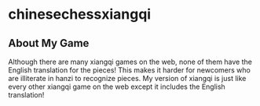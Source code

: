 # chinesechessxiangqi
## About My Game

Although there are many xiangqi games on the web, none of them have the English translation for the pieces! This makes it harder for newcomers who are illiterate in hanzi to recognize pieces. My version of xiangqi is just like every other xiangqi game on the web except it includes the English translation!



